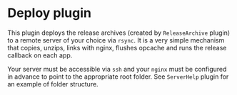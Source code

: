 # Deploy plugin
This plugin deploys the release archives (created by `ReleaseArchive` plugin) to a remote server of your choice via `rsync`.
It is a very simple mechanism that copies, unzips, links with nginx, flushes opcache and runs the release callback on each app.

Your server must be accessible via `ssh` and your `nginx` must be configured in advance to point to the appropriate root folder.
See `ServerHelp` plugin for an example of folder structure.